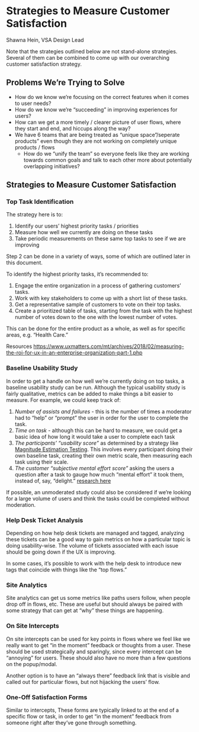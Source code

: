 # Strategies to Measure Customer Satisfaction
Shawna Hein, VSA Design Lead

Note that the strategies outlined below are not stand-alone strategies. Several of them can be combined to come up with our overarching customer satisfaction strategy.

## Problems We’re Trying to Solve
* How do we know we’re focusing on the correct features when it comes to user needs?
* How do we know we’re “succeeding” in improving experiences for users?
* How can we get a more timely / clearer picture of user flows, where they start and end, and hiccups along the way?
* We have 6 teams that are being treated as “unique space”/seperate products” even though they are not working on completely unique products / flows 
    * How do we “unify the team” so everyone feels like they are working towards common goals and talk to each other more about potentially overlapping initiatives?

## Strategies to Measure Customer Satisfaction
### Top Task Identification
The strategy here is to:
1. Identify our users’ highest priority tasks / priorities
2. Measure how well we currently are doing on these tasks
3. Take periodic measurements on these same top tasks to see if we are improving

Step 2 can be done in a variety of ways, some of which are outlined later in this document.

To identify the highest priority tasks, it’s recommended to:
1. Engage the entire organization in a process of gathering customers’ tasks.
2. Work with key stakeholders to come up with a short list of these tasks.
3. Get a representative sample of customers to vote on their top tasks.
4. Create a prioritized table of tasks, starting from the task with the highest number of votes down to the one with the lowest number of votes.

This can be done for the entire product as a whole, as well as for specific areas, e.g. “Health Care.”

Resources
https://www.uxmatters.com/mt/archives/2018/02/measuring-the-roi-for-ux-in-an-enterprise-organization-part-1.php

### Baseline Usability Study
In order to get a handle on how well we’re currently doing on top tasks, a baseline usability study can be run.  Although the typical usability study is fairly qualitative, metrics can be added to make things a bit easier to measure. For example, we could keep track of:
1. *Number of assists and failures* - this is the number of times a moderator had to “help” or “prompt” the user in order for the user to complete the task.
2. *Time on task* - although this can be hard to measure, we could get a basic idea of how long it would take a user to complete each task
3. *The participants’ “usability score”* as determined by a strategy like [Magnitude Estimation Testing](https://journals.sagepub.com/doi/abs/10.1177/154193120304700406?journalCode=proe). This involves every participant doing their own baseline task, creating their own metric scale, then measuring each task using their scale.
4. *The customer “subjective mental effort score”* asking the users a question after a task to gauge how much “mental effort” it took them, instead of, say, “delight.”  [research here](https://measuringu.com/papers/Sauro_Dumas_CHI2009.pdf)

If possible, an unmoderated study could also be considered if we’re looking for a large volume of users and think the tasks could be completed without moderation.

### Help Desk Ticket Analysis
Depending on how help desk tickets are managed and tagged, analyzing these tickets can be a good way to gain metrics on how a particular topic is doing usability-wise. The volume of tickets associated with each issue should be going down if the UX is improving.

In some cases, it’s possible to work with the help desk to introduce new tags that coincide with things like the “top flows.”

### Site Analytics
Site analytics can get us some metrics like paths users follow, when people drop off in flows, etc. These are useful but should always be paired with some strategy that can get at “why” these things are happening.

### On Site Intercepts
On site intercepts can be used for key points in flows where we feel like we really want to get “in the moment” feedback or thoughts from a user. These should be used strategically and sparingly, since every intercept can be “annoying” for users.  These should also have no more than a few questions on the popup/modal.  

Another option is to have an “always there” feedback link that is visible and called out for particular flows, but not hijacking the users’ flow.

### One-Off Satisfaction Forms
Similar to intercepts, These forms are typically linked to at the end of a specific flow or task, in order to get “in the moment” feedback from someone right after they’ve gone through something. 
